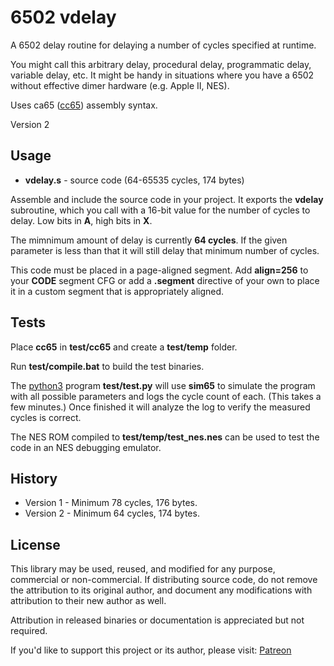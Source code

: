 # 6502 vdelay

A 6502 delay routine for delaying a number of cycles specified at runtime.

You might call this arbitrary delay, procedural delay, programmatic delay,
 variable delay, etc. It might be handy in situations where you have a 6502
 without effective dimer hardware (e.g. Apple II, NES).

Uses ca65 ([cc65](https://cc65.github.io/)) assembly syntax.

Version 2

## Usage

* **vdelay.s** - source code (64-65535 cycles, 174 bytes)

Assemble and include the source code in your project. It exports the **vdelay**
subroutine, which you call with a 16-bit value for the number of cycles to
delay. Low bits in **A**, high bits in **X**.

The mimnimum amount of delay is currently **64 cycles**. If the given parameter
is less than that it will still delay that minimum number of cycles.

This code must be placed in a page-aligned segment. Add **align=256** to your
**CODE** segment CFG or add a **.segment** directive of your own to place it in
a custom segment that is appropriately aligned.

## Tests

Place **cc65** in **test/cc65** and create a **test/temp** folder.

Run **test/compile.bat** to build the test binaries.

The [python3](https://www.python.org/) program **test/test.py** will use **sim65** to simulate the program
 with all possible parameters and logs the cycle count of each.
 (This takes a few minutes.)
 Once finished it will analyze the log to verify the measured cycles is correct.

The NES ROM compiled to **test/temp/test_nes.nes** can be used to test the code
 in an NES debugging emulator. 

## History

* Version 1 - Minimum 78 cycles, 176 bytes.
* Version 2 - Minimum 64 cycles, 174 bytes.

## License

This library may be used, reused, and modified for any purpose, commercial or non-commercial.
 If distributing source code, do not remove the attribution to its original author,
 and document any modifications with attribution to their new author as well.

Attribution in released binaries or documentation is appreciated but not required.

If you'd like to support this project or its author, please visit:
 [Patreon](https://www.patreon.com/rainwarrior)

